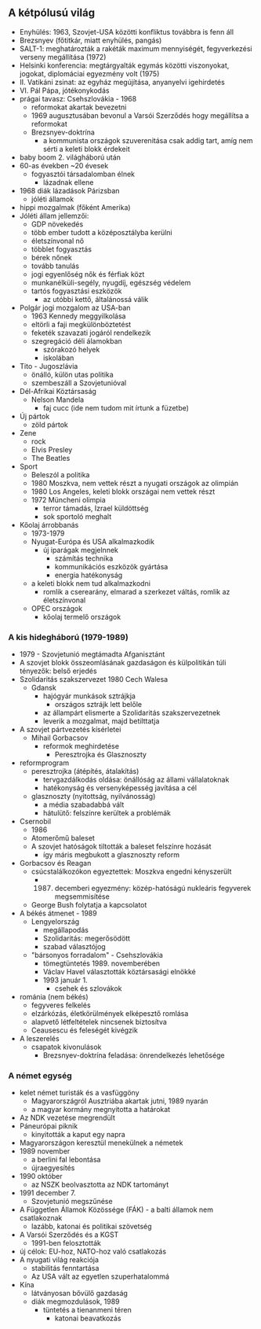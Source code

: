 ## A kétpólusú világ
- Enyhülés: 1963, Szovjet-USA közötti konfliktus továbbra is fenn áll
- Brezsnyev (főtitkár, miatt enyhülés, pangás)
- SALT-1: meghatározták a rakéták maximum mennyiségét, fegyverkezési verseny megállítása (1972)
- Helsinki konferencia: megtárgyalták egymás közötti  viszonyokat, jogokat, diplomáciai egyezmény volt (1975)
- II. Vatikáni zsinat: az egyház megújítása, anyanyelvi igehirdetés
- VI. Pál Pápa, jótékonykodás
- prágai tavasz: Csehszlovákia - 1968
	- reformokat akartak bevezetni
	- 1969 augusztusában bevonul a Varsói Szerződés hogy megállítsa a reformokat
	- Brezsnyev-doktrína
		- a kommunista országok szuverenitása csak addig tart, amíg nem sérti a keleti blokk érdekeit
- baby boom 2. világháború után
- 60-as években ~20 évesek
	- fogyasztói társadalomban élnek
		- lázadnak ellene
- 1968 diák lázadások Párizsban
	- jóléti államok
- hippi mozgalmak (főként Amerika)
- Jóléti állam jellemzői:
	- GDP növekedés
	- több ember tudott a középosztályba kerülni
	- életszínvonal nő
	- többlet fogyasztás
	- bérek nőnek
	- tovább tanulás
	- jogi egyenlőség nők és férfiak közt
	- munkanélküli-segély, nyugdíj, egészség védelem
	- tartós fogyasztási eszközök
		- az utóbbi kettő, általánossá válik
- Polgár jogi mozgalom az USA-ban
	- 1963 Kennedy meggyilkolása
	- eltörli a faji megkülönböztetést
	- feketék szavazati jogáról rendelkezik
	- szegregáció déli álamokban
		- szórakozó helyek
		- iskolában
- Tito - Jugoszlávia
	- önálló, külön utas politika
	- szembeszáll a Szovjetunióval
- Dél-Afrikai Köztársaság
	- Nelson Mandela
		- faj cucc (ide nem tudom mit írtunk a füzetbe)
- Új pártok
	- zöld pártok
- Zene
	- rock
	- Elvis Presley
	- The Beatles
- Sport
	- Beleszól a politika
	- 1980 Moszkva, nem vettek részt a nyugati országok az olimpián
	- 1980 Los Angeles, keleti blokk országai nem vettek részt
	- 1972 Müncheni olimpia
		- terror támadás, Izrael küldöttség
		- sok sportoló meghalt
- Kőolaj árrobbanás
	- 1973-1979
	- Nyugat-Európa és USA alkalmazkodik
		- új iparágak megjelnnek
			- számítás technika
			- kommunikációs eszközök gyártása
			- energia hatékonyság
	- a keleti blokk nem tud alkalmazkodni
		- romlik a cserearány, elmarad a szerkezet váltás, romlik az életszínvonal
	- OPEC országok
		- kőolaj termelő országok
### A kis hidegháború (1979-1989)
- 1979 - Szovjetunió megtámadta Afganisztánt
- A szovjet blokk összeomlásának gazdaságon és külpolitikán túli tényezők: belső erjedés
- Szolidaritás szakszervezet 1980 Cech Walesa
	- Gdansk
		- hajógyár munkások sztrájkja
			- országos sztrájk lett belőle
		- az állampárt elismerte a Szolidaritás szakszervezetnek
		- leverik a mozgalmat, majd betilttatja
- A szovjet pártvezetés kísérletei
	- Mihail Gorbacsov
		- reformok meghirdetése
			- Peresztrojka és Glasznoszty
- reformprogram
	- peresztrojka (átépítés, átalakítás)
		- tervgazdálkodás oldása: önállóság az állami vállalatoknak
		- hatékonyság és versenyképesség javítása a cél
	- glasznoszty (nyitottság, nyilvánosság)
		- a média szabadabbá vált
		- hátulütő: felszínre kerültek a problémák
- Csernobil
	- 1986
	- Atomerőmű baleset
	- A szovjet hatóságok tiltották a baleset felszínre hozását
		- így máris megbukott a glasznoszty reform
- Gorbacsov és Reagan
	- csúcstalálkozókon egyeztettek: Moszkva engedni kényszerült
		- 1987. decemberi egyezmény: közép-hatóságú nukleáris fegyverek megsemmisítése
	- George Bush folytatja a kapcsolatot
- A békés átmenet - 1989
	- Lengyelország
		- megállapodás
		- Szolidaritás: megerősödött
		- szabad választójog
	- "bársonyos forradalom" - Csehszlovákia
		- tömegtüntetés 1989. novemberében
		- Václav Havel választották köztársasági elnökké
		- 1993 január 1.
			- csehek és szlovákok
- románia (nem békés)
	- fegyveres felkelés
	- elzárkózás, életkörülmények elképesztő romlása
	- alapvető létfeltételek nincsenek biztosítva
	- Ceausescu és feleségét kivégzik
- A leszerelés
	- csapatok kivonulások
		- Brezsnyev-doktrína feladása: önrendelkezés lehetősége
### A német egység
- kelet német turisták és a vasfüggöny
	- Magyarországról Ausztriába akartak jutni, 1989 nyarán
	- a magyar kormány megnyitotta a határokat
- Az NDK vezetése megrendült
- Páneurópai piknik
	- kinyitották a kaput egy napra
- Magyarországon keresztül menekülnek a németek
- 1989 november
	- a berlini fal lebontása
	- újraegyesítés
- 1990 október
	- az NSZK beolvasztotta az NDK tartományt
- 1991 december 7.
	- Szovjetunió megszűnése
- A Független Államok Közössége (FÁK) - a balti államok nem csatlakoznak
	- lazább, katonai és politikai szövetség
- A Varsói Szerződés és a KGST
	- 1991-ben felosztották
- új célok: EU-hoz, NATO-hoz való csatlakozás
- A nyugati világ reakciója
	- stabilitás fenntartása
	- Az USA vált az egyetlen szuperhatalommá
- Kína
	- látványosan bővülő gazdaság
	- diák megmozdulások, 1989
		- tüntetés a tienanmeni téren
			- katonai beavatkozás